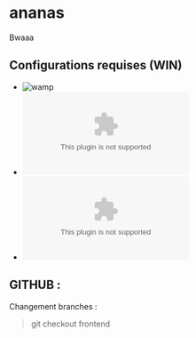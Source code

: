 # ananas
Bwaaa

## Configurations requises (WIN)

- ![wamp](https://sourceforge.net/projects/wampserver/files/latest/download?style=flat-square)
- ![composer](https://getcomposer.org/Composer-Setup.exe?style=flat-square)
- ![github](https://github.com/git-for-windows/git/releases/download/v2.29.0.windows.1/Git-2.29.0-64-bit.exe?style=flat-square)


## GITHUB :

Changement branches :
> git checkout frontend


